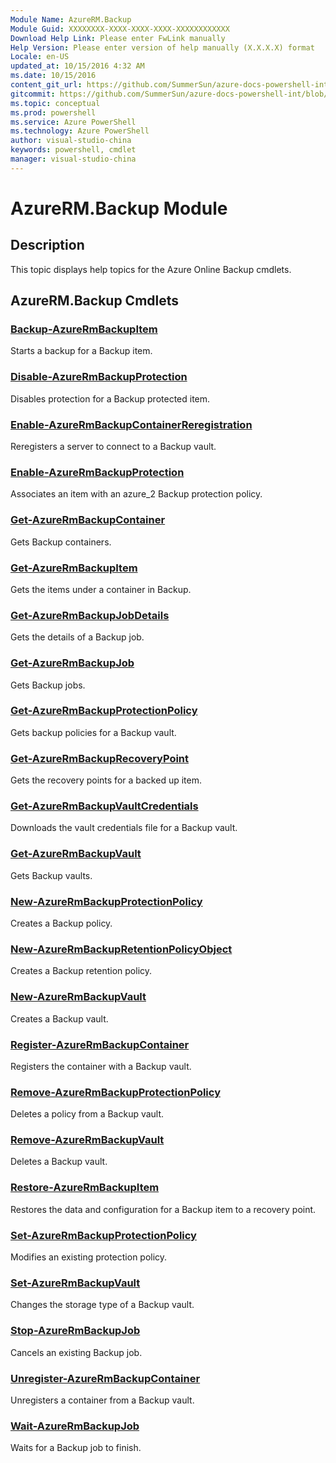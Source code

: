```yaml
---
Module Name: AzureRM.Backup
Module Guid: XXXXXXXX-XXXX-XXXX-XXXX-XXXXXXXXXXXX
Download Help Link: Please enter FwLink manually
Help Version: Please enter version of help manually (X.X.X.X) format
Locale: en-US
updated_at: 10/15/2016 4:32 AM
ms.date: 10/15/2016
content_git_url: https://github.com/SummerSun/azure-docs-powershell-int/blob/master/azureps-cmdlets-docs/ResourceManager/AzureRM.Backup/v1.0/CmdletMDs/AzureRM.Backup.md
gitcommit: https://github.com/SummerSun/azure-docs-powershell-int/blob/1bfd8e268acfc1799ad3f17c5a982578f54443cf/azureps-cmdlets-docs/ResourceManager/AzureRM.Backup/v1.0/CmdletMDs/AzureRM.Backup.md
ms.topic: conceptual
ms.prod: powershell
ms.service: Azure PowerShell
ms.technology: Azure PowerShell
author: visual-studio-china
keywords: powershell, cmdlet
manager: visual-studio-china
---
```


# AzureRM.Backup Module
## Description
This topic displays help topics for the Azure Online Backup cmdlets. 

## AzureRM.Backup Cmdlets
### [Backup-AzureRmBackupItem](Backup-AzureRmBackupItem.md)
Starts a backup for a Backup item.


### [Disable-AzureRmBackupProtection](Disable-AzureRmBackupProtection.md)
Disables protection for a Backup protected item.


### [Enable-AzureRmBackupContainerReregistration](Enable-AzureRmBackupContainerReregistration.md)
Reregisters a server to connect to a Backup vault.


### [Enable-AzureRmBackupProtection](Enable-AzureRmBackupProtection.md)
Associates an item with an azure_2 Backup protection policy.


### [Get-AzureRmBackupContainer](Get-AzureRmBackupContainer.md)
Gets Backup containers.


### [Get-AzureRmBackupItem](Get-AzureRmBackupItem.md)
Gets the items under a container in Backup.


### [Get-AzureRmBackupJobDetails](Get-AzureRmBackupJobDetails.md)
Gets the details of a Backup job.


### [Get-AzureRmBackupJob](Get-AzureRmBackupJob.md)
Gets Backup jobs.


### [Get-AzureRmBackupProtectionPolicy](Get-AzureRmBackupProtectionPolicy.md)
Gets backup policies for a Backup vault.


### [Get-AzureRmBackupRecoveryPoint](Get-AzureRmBackupRecoveryPoint.md)
Gets the recovery points for a backed up item.


### [Get-AzureRmBackupVaultCredentials](Get-AzureRmBackupVaultCredentials.md)
Downloads the vault credentials file for a Backup vault.


### [Get-AzureRmBackupVault](Get-AzureRmBackupVault.md)
Gets Backup vaults.


### [New-AzureRmBackupProtectionPolicy](New-AzureRmBackupProtectionPolicy.md)
Creates a Backup policy.


### [New-AzureRmBackupRetentionPolicyObject](New-AzureRmBackupRetentionPolicyObject.md)
Creates a Backup retention policy.


### [New-AzureRmBackupVault](New-AzureRmBackupVault.md)
Creates a Backup vault.


### [Register-AzureRmBackupContainer](Register-AzureRmBackupContainer.md)
Registers the container with a Backup vault.


### [Remove-AzureRmBackupProtectionPolicy](Remove-AzureRmBackupProtectionPolicy.md)
Deletes a policy from a Backup vault.


### [Remove-AzureRmBackupVault](Remove-AzureRmBackupVault.md)
Deletes a Backup vault.


### [Restore-AzureRmBackupItem](Restore-AzureRmBackupItem.md)
Restores the data and configuration for a Backup item to a recovery point.


### [Set-AzureRmBackupProtectionPolicy](Set-AzureRmBackupProtectionPolicy.md)
Modifies an existing protection policy.


### [Set-AzureRmBackupVault](Set-AzureRmBackupVault.md)
Changes the storage type of a Backup vault.


### [Stop-AzureRmBackupJob](Stop-AzureRmBackupJob.md)
Cancels an existing Backup job.


### [Unregister-AzureRmBackupContainer](Unregister-AzureRmBackupContainer.md)
Unregisters a container from a Backup vault.


### [Wait-AzureRmBackupJob](Wait-AzureRmBackupJob.md)
Waits for a Backup job to finish.



